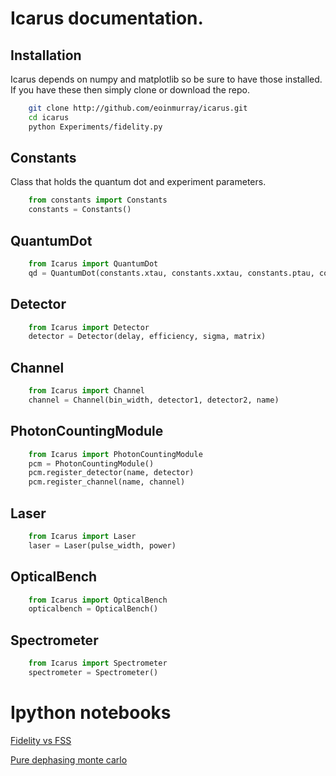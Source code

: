 # Icarus documentation.

## Installation

Icarus depends on numpy and matplotlib so be sure to have those installed. If you have these then simply clone or download the repo.

```sh
	git clone http://github.com/eoinmurray/icarus.git
	cd icarus
	python Experiments/fidelity.py
```

## Constants
	
Class that holds the quantum dot and experiment parameters.

```python
	from constants import Constants
	constants = Constants()
```

## QuantumDot

```python
	from Icarus import QuantumDot
	qd = QuantumDot(constants.xtau, constants.xxtau, constants.ptau, constants.FSS, constants.crosstau)
```

## Detector

```python
	from Icarus import Detector
	detector = Detector(delay, efficiency, sigma, matrix)
```

## Channel

```python
	from Icarus import Channel
	channel = Channel(bin_width, detector1, detector2, name)
```

## PhotonCountingModule

```python
	from Icarus import PhotonCountingModule
	pcm = PhotonCountingModule()
	pcm.register_detector(name, detector)
	pcm.register_channel(name, channel)
```

## Laser

```python
	from Icarus import Laser
	laser = Laser(pulse_width, power)
```

## OpticalBench

```python
	from Icarus import OpticalBench
	opticalbench = OpticalBench()
```

## Spectrometer

```python
	from Icarus import Spectrometer
	spectrometer = Spectrometer()
```

# Ipython notebooks

[Fidelity vs FSS](http://nbviewer.ipython.org/urls/raw.github.com/eoinmurray/icarus/master/Fidelity%2520verus%2520Fine%2520structure%2520splitting.ipynb)

[Pure dephasing monte carlo](http://nbviewer.ipython.org/urls/raw.github.com/eoinmurray/icarus/master/Pure%2520dephasing%2520monte%2520carlo.ipynb)